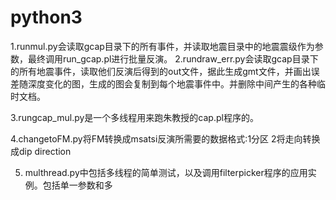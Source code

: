 # python3

1.runmul.py会读取gcap目录下的所有事件，并读取地震目录中的地震震级作为参数，最终调用run_gcap.pl进行批量反演。
2.rundraw_err.py会读取gcap目录下的所有地震事件，读取他们反演后得到的out文件，据此生成gmt文件，并画出误差随深度变化的图，生成的图会复制到每个地震事件中。并删除中间产生的各种临时文档。

3.rungcap_mul.py是一个多线程用来跑朱教授的cap.pl程序的。

4.changetoFM.py将FM转换成msatsi反演所需要的数据格式:1分区 2将走向转换成dip direction

5. multhread.py中包括多线程的简单测试，以及调用filterpicker程序的应用实例。包括单一参数和多
